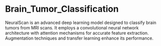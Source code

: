 # Brain_Tumor_Classification
NeuralScan is an advanced deep learning model designed to classify brain tumors from MRI scans. It employs a convolutional neural network architecture with attention mechanisms for accurate feature extraction. Augmentation techniques and transfer learning enhance its performance.
